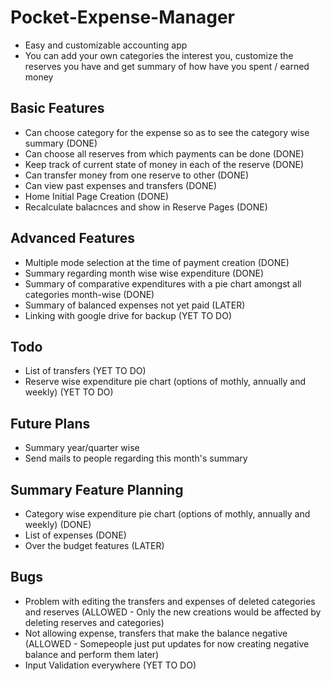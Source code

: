 # Pocket-Expense-Manager
- Easy and customizable accounting app
- You can add your own categories the interest you, customize the reserves you have and get summary of how have you spent / earned money 

## Basic Features
- Can choose category for the expense so as to see the category wise summary (DONE)
- Can choose all reserves from which payments can be done (DONE)
- Keep track of current state of money in each of the reserve (DONE)
- Can transfer money from one reserve to other (DONE)
- Can view past expenses and transfers (DONE)
- Home Initial Page Creation (DONE)
- Recalculate balacnces and show in Reserve Pages (DONE)

## Advanced Features
- Multiple mode selection at the time of payment creation (DONE)
- Summary regarding month wise wise expenditure (DONE)
- Summary of comparative expenditures with a pie chart amongst all categories month-wise (DONE)
- Summary of balanced expenses not yet paid (LATER)	
- Linking with google drive for backup (YET TO DO)

## Todo
- List of transfers (YET TO DO)
- Reserve wise expenditure pie chart (options of mothly, annually and weekly) (YET TO DO)

## Future Plans
- Summary year/quarter wise
- Send mails to people regarding this month's summary

## Summary Feature Planning
- Category wise expenditure pie chart (options of mothly, annually and weekly) (DONE)
- List of expenses  (DONE)
- Over the budget features (LATER)

## Bugs
- Problem with editing the transfers and expenses of deleted categories and reserves 
	(ALLOWED - Only the new creations would be affected by deleting reserves and categories)
- Not allowing expense, transfers that make the balance negative 
	(ALLOWED - Somepeople just put updates for now creating negative balance and perform them later)
- Input Validation everywhere (YET TO DO)